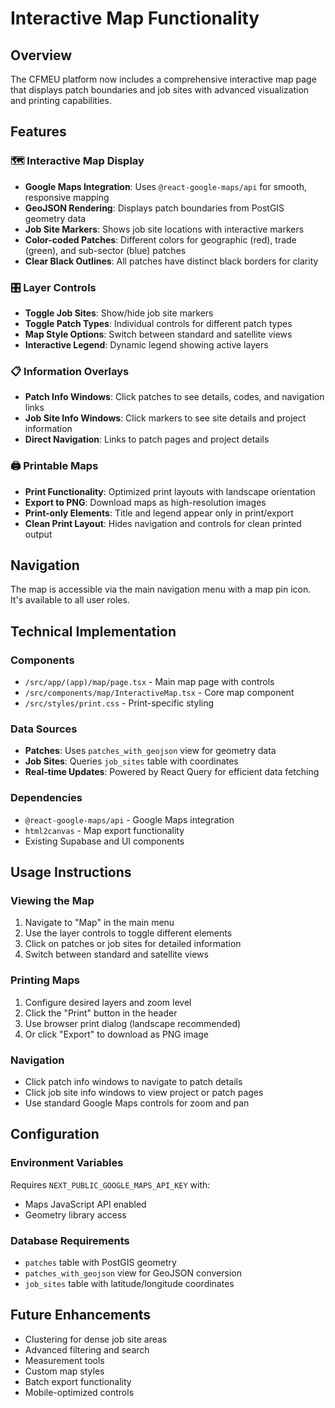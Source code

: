 # Interactive Map Functionality

## Overview
The CFMEU platform now includes a comprehensive interactive map page that displays patch boundaries and job sites with advanced visualization and printing capabilities.

## Features

### 🗺️ Interactive Map Display
- **Google Maps Integration**: Uses `@react-google-maps/api` for smooth, responsive mapping
- **GeoJSON Rendering**: Displays patch boundaries from PostGIS geometry data
- **Job Site Markers**: Shows job site locations with interactive markers
- **Color-coded Patches**: Different colors for geographic (red), trade (green), and sub-sector (blue) patches
- **Clear Black Outlines**: All patches have distinct black borders for clarity

### 🎛️ Layer Controls
- **Toggle Job Sites**: Show/hide job site markers
- **Toggle Patch Types**: Individual controls for different patch types
- **Map Style Options**: Switch between standard and satellite views
- **Interactive Legend**: Dynamic legend showing active layers

### 📋 Information Overlays
- **Patch Info Windows**: Click patches to see details, codes, and navigation links
- **Job Site Info Windows**: Click markers to see site details and project information
- **Direct Navigation**: Links to patch pages and project details

### 🖨️ Printable Maps
- **Print Functionality**: Optimized print layouts with landscape orientation
- **Export to PNG**: Download maps as high-resolution images
- **Print-only Elements**: Title and legend appear only in print/export
- **Clean Print Layout**: Hides navigation and controls for clean printed output

## Navigation
The map is accessible via the main navigation menu with a map pin icon. It's available to all user roles.

## Technical Implementation

### Components
- `/src/app/(app)/map/page.tsx` - Main map page with controls
- `/src/components/map/InteractiveMap.tsx` - Core map component
- `/src/styles/print.css` - Print-specific styling

### Data Sources
- **Patches**: Uses `patches_with_geojson` view for geometry data
- **Job Sites**: Queries `job_sites` table with coordinates
- **Real-time Updates**: Powered by React Query for efficient data fetching

### Dependencies
- `@react-google-maps/api` - Google Maps integration
- `html2canvas` - Map export functionality
- Existing Supabase and UI components

## Usage Instructions

### Viewing the Map
1. Navigate to "Map" in the main menu
2. Use the layer controls to toggle different elements
3. Click on patches or job sites for detailed information
4. Switch between standard and satellite views

### Printing Maps
1. Configure desired layers and zoom level
2. Click the "Print" button in the header
3. Use browser print dialog (landscape recommended)
4. Or click "Export" to download as PNG image

### Navigation
- Click patch info windows to navigate to patch details
- Click job site info windows to view project or patch pages
- Use standard Google Maps controls for zoom and pan

## Configuration

### Environment Variables
Requires `NEXT_PUBLIC_GOOGLE_MAPS_API_KEY` with:
- Maps JavaScript API enabled
- Geometry library access

### Database Requirements
- `patches` table with PostGIS geometry
- `patches_with_geojson` view for GeoJSON conversion
- `job_sites` table with latitude/longitude coordinates

## Future Enhancements
- Clustering for dense job site areas
- Advanced filtering and search
- Measurement tools
- Custom map styles
- Batch export functionality
- Mobile-optimized controls
